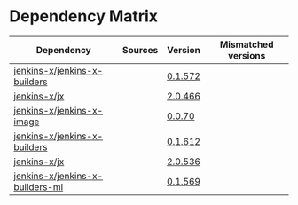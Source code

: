 # Dependency Matrix

Dependency | Sources | Version | Mismatched versions
---------- | ------- | ------- | -------------------
[jenkins-x/jenkins-x-builders](https://github.com/jenkins-x/jenkins-x-builders) |  | [0.1.572]() | 
[jenkins-x/jx](https://github.com/jenkins-x/jx) |  | [2.0.466]() | 
[jenkins-x/jenkins-x-image](https://github.com/jenkins-x/jenkins-x-image) |  | [0.0.70](https://github.com/jenkins-x/jenkins-x-image/releases/tag/0.0.70) | 
[jenkins-x/jenkins-x-builders](https://github.com/jenkins-x/jenkins-x-builders) |  | [0.1.612]() | 
[jenkins-x/jx](https://github.com/jenkins-x/jx) |  | [2.0.536](https://github.com/jenkins-x/jx/releases/tag/v2.0.536) | 
[jenkins-x/jenkins-x-builders-ml](https://github.com/jenkins-x/jenkins-x-builders-ml) |  | [0.1.569]() | 
